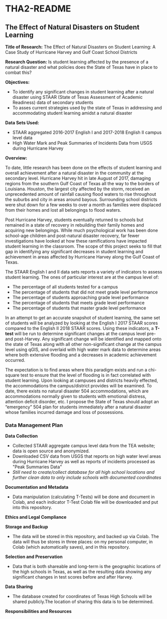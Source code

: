 # THA2-README
## **The Effect of Natural Disasters on Student Learning**

**Title of Research:**
The Effect of Natural Disasters on Student Learning: A Case Study of Hurricane Harvey and Gulf Coast School Districts 

**Research Question:** Is student learning affected by the presence of a natural disaster and what policies does the State of Texas have in place to combat this? 

**Objectives:**
* To identify any significant changes in student learning after a natural disaster using STAAR (State of Texas Assessment of Academic Readiness) data of secondary students
* To asses current strategies used by the state of Texas in addressing and accommodating student learning amidst a natural disaster

**Data Sets Used:** 
* STAAR aggregated 2016-2017 English I and 2017-2018 English II campus level data
* High Water Mark and Peak Summaries of Incidents Data from USGS during Hurricane Harvey




**Overview:** 

To date, little research has been done on the effects of student learning and overall achievement after a natural disaster in the community at the secondary level. Hurricane Harvey hit in late August of 2017, damaging regions from the southern Gulf Coast of Texas all the way to the borders of Louisiana. Houston, the largest city affected by the storm, received an unprecedented amount of rainfall causing flood waters to rise throughout the suburbs and city in areas around bayous. Surrounding school districts were shut down for a few weeks to over a month as families were displaced from their homes and lost all belongings to flood waters. 

Post Hurricane Harvey, students eventually returned to schools but remained in a state of recovery in rebuilding their family homes and acquiring new belongings. While much psychological work has been done school-age children and post-natural disaster recovery, far fewer investigations have looked at how these ramifications have impacted student learning in the classroom. The scope of this project seeks to fill that gap in identifying any significant decreases in student learning and achievement in areas affected by Hurricane Harvey along the Gulf Coast of Texas.

The STAAR English I and II data sets reports a variety of indicators to assess student learning. The ones of particular interest are at the campus level of: 
* The percentage of all students tested for a campus 
* The percentage of students that did not meet grade level performance
* The percentage of students approaching grade level performance
* The percentage of students that meets grade level performance
* The percentage of students that master grade level performance

In an attempt to get an accurate snapshot of student learning, the same set of students will be analyzed by looking at the English I 2017 STAAR scores compared to the English II 2018 STAAR scores. Using these indicators, a **T-test** will be run to determine significant changes at the campus level pre- and post-Harvey. Any significant change will be identified and mapped onto the state of Texas along with all other non-significant change at the campus level using qGIS, and overlaid with high water mark data to determine areas where both extensive flooding and a decreases in academic achievement occurred. 

The expectation is to find areas where this paradigm exists and run a chi-square test to ensure that the level of flooding is in fact correlated with student learning. Upon looking at campuses and districts heavily effected, the accommodations the campus/district provides will be examined. To date, there exists no natural disaster 504 accommodations, which are accommodations normally given to students with emotional distress, attention deficit disorder, etc. I propose the State of Texas should adopt an “emergency” 504 plan for students immediately after a natural disaster whose families incurred damage and loss of possessions. 

### Data Management Plan ###
**Data Collection**
* Collected STAAR aggregate campus level data from the TEA website; data is open source and anonymized.
* Downloaded CSV data from USGS that reports on high water level areas during Hurricane Harvey as well as reports of incidents processed as "Peak Summaries Data"
* *Still need to create/collect database for all high school locations and further clean data to only include schools with documented coordinates*

**Documentation and Metadata**
* Data manipulation (calculating T-Tests) will be done and document in Colab, and each indicator T-Test Colab file will be downloaded and put into this repository.

**Ethics and Legal Compliance**

**Storage and Backup**
* The data will be stored in this repository, and backed up via Colab. The data will thus be stores in three places: on my personal computer, in Colab (which automatically saves), and in this repository.

**Selection and Preservation**
* Data that is both shareable and long-term is the geographic locations of the high schools in Texas, as well as the resulting data showing any significant changes in test scores before and after Harvey. 

**Data Sharing**
* The database created for coordinates of Texas High Schools will be shared publicly.The location of sharing this data is to be determined. 

**Responsibilities and Resources**






